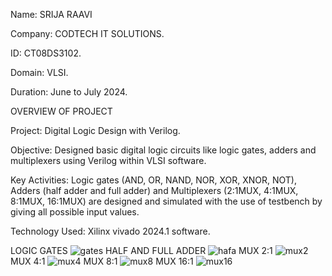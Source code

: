 Name: SRIJA RAAVI 

Company: CODTECH IT SOLUTIONS.

ID: CT08DS3102.

Domain: VLSI.

Duration: June to July 2024. 




OVERVIEW OF PROJECT 

Project: Digital Logic Design with Verilog.

Objective:
	Designed basic digital logic circuits like logic gates, adders and multiplexers using Verilog within VLSI software.
 
Key Activities:
	Logic gates (AND, OR, NAND, NOR, XOR, XNOR, NOT), Adders (half adder and full adder) and Multiplexers (2:1MUX, 4:1MUX, 8:1MUX, 16:1MUX) are designed and simulated with the use of testbench by giving all possible input values.
 
Technology Used: Xilinx vivado 2024.1 software.


LOGIC GATES
![gates](https://github.com/srija-hub5/CODTECH-task1/assets/174609016/f6496165-a627-47ab-881d-a89228bb26d2)
HALF AND FULL ADDER
![hafa](https://github.com/srija-hub5/CODTECH-task1/assets/174609016/3162d8d9-06fb-4bc2-9056-5cbb081deda5)
MUX 2:1
![mux2](https://github.com/srija-hub5/CODTECH-task1/assets/174609016/b06e8042-9159-41c5-8a11-51c1511510ca)
MUX 4:1
![mux4](https://github.com/srija-hub5/CODTECH-task1/assets/174609016/71cbcd0d-51d9-4d14-b620-a2bdb994b664)
MUX 8:1
![mux8](https://github.com/srija-hub5/CODTECH-task1/assets/174609016/25725f1c-3130-428d-acbd-c991843245e7)
MUX 16:1
![mux16](https://github.com/srija-hub5/CODTECH-task1/assets/174609016/801612c7-e75d-4f9e-8e5a-00ebf7cd2a28)


